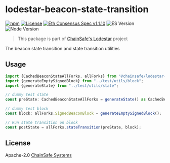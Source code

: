 # lodestar-beacon-state-transition

[![npm](https://img.shields.io/npm/v/@chainsafe/lodestar-beacon-state-transition)](https://www.npmjs.com/package/@chainsafe/lodestar-beacon-state-transition)
[![License](https://img.shields.io/badge/License-Apache%202.0-blue.svg)](https://opensource.org/licenses/Apache-2.0)
[![Eth Consensus Spec v1.1.10](https://img.shields.io/badge/ETH%20consensus--spec-1.1.10-blue)](https://github.com/ethereum/consensus-specs/releases/tag/v1.1.10)
![ES Version](https://img.shields.io/badge/ES-2020-yellow)
![Node Version](https://img.shields.io/badge/node-16.x-green)

> This package is part of [ChainSafe's Lodestar](https://lodestar.chainsafe.io) project

The beacon state transition and state transition utilities

## Usage

```typescript
import {CachedBeaconStateAllForks, allForks} from "@chainsafe/lodestar-beacon-state-transition";
import {generateEmptySignedBlock} from "../test/utils/block";
import {generateState} from "../test/utils/state";

// dummy test state
const preState: CachedBeaconStateAllForks = generateState() as CachedBeaconStateAllForks;

// dummy test block
const block: allForks.SignedBeaconBlock = generateEmptySignedBlock();

// Run state transition on block
const postState = allForks.stateTransition(preState, block);
```

## License

Apache-2.0 [ChainSafe Systems](https://chainsafe.io)
